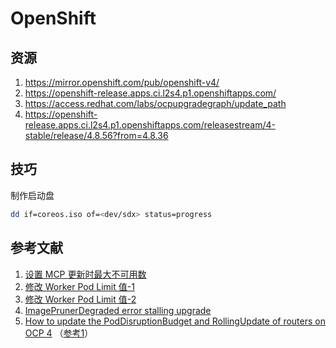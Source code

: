 # OpenShift

## 资源

1. https://mirror.openshift.com/pub/openshift-v4/
2. https://openshift-release.apps.ci.l2s4.p1.openshiftapps.com/
3. https://access.redhat.com/labs/ocpupgradegraph/update_path
4. https://openshift-release.apps.ci.l2s4.p1.openshiftapps.com/releasestream/4-stable/release/4.8.56?from=4.8.36

## 技巧

制作启动盘

```sh
dd if=coreos.iso of=<dev/sdx> status=progress
```

## 参考文献

1. [设置 MCP 更新时最大不可用数](https://access.redhat.com/solutions/4669561)
2. [修改 Worker Pod Limit 值-1](https://docs.openshift.com/container-platform/4.8/post_installation_configuration/machine-configuration-tasks.html#create-a-containerruntimeconfig_post-install-machine-configuration-tasks)
3. [修改 Worker Pod Limit 值-2](https://access.redhat.com/solutions/5366631)
4. [ImagePrunerDegraded error stalling upgrade](https://access.redhat.com/solutions/5370391)
5. [How to update the PodDisruptionBudget and RollingUpdate of routers on OCP 4](https://access.redhat.com/solutions/6542021) （[参考1](https://github.com/openshift/cluster-ingress-operator/blob/cb614126da5151f1a115152ae1fc3ef70ee93ca1/pkg/operator/controller/ingress/poddisruptionbudget.go#L71-L74)）
